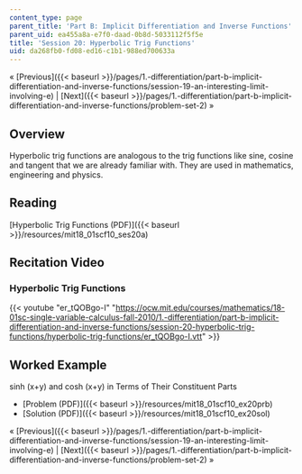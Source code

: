 ```yaml
---
content_type: page
parent_title: 'Part B: Implicit Differentiation and Inverse Functions'
parent_uid: ea455a8a-e7f0-daad-0b8d-5033112f5f5e
title: 'Session 20: Hyperbolic Trig Functions'
uid: da268fb0-fd08-ed16-c1b1-988ed700633a
---
```


« [Previous]({{< baseurl >}}/pages/1.-differentiation/part-b-implicit-differentiation-and-inverse-functions/session-19-an-interesting-limit-involving-e) | [Next]({{< baseurl >}}/pages/1.-differentiation/part-b-implicit-differentiation-and-inverse-functions/problem-set-2) »

Overview
--------

Hyperbolic trig functions are analogous to the trig functions like sine, cosine and tangent that we are already familiar with. They are used in mathematics, engineering and physics.

Reading
-------

[Hyperbolic Trig Functions (PDF)]({{< baseurl >}}/resources/mit18_01scf10_ses20a)

Recitation Video
----------------

### Hyperbolic Trig Functions

{{< youtube "er_tQOBgo-I" "https://ocw.mit.edu/courses/mathematics/18-01sc-single-variable-calculus-fall-2010/1.-differentiation/part-b-implicit-differentiation-and-inverse-functions/session-20-hyperbolic-trig-functions/hyperbolic-trig-functions/er_tQOBgo-I.vtt" >}}

Worked Example
--------------

sinh (x+y) and cosh (x+y) in Terms of Their Constituent Parts

*   [Problem (PDF)]({{< baseurl >}}/resources/mit18_01scf10_ex20prb)
*   [Solution (PDF)]({{< baseurl >}}/resources/mit18_01scf10_ex20sol)

« [Previous]({{< baseurl >}}/pages/1.-differentiation/part-b-implicit-differentiation-and-inverse-functions/session-19-an-interesting-limit-involving-e) | [Next]({{< baseurl >}}/pages/1.-differentiation/part-b-implicit-differentiation-and-inverse-functions/problem-set-2) »